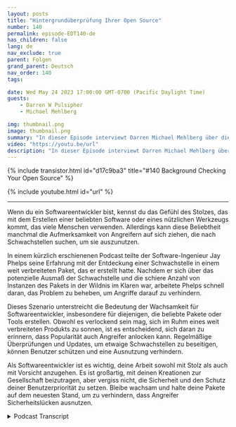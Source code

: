 ```yaml
---
layout: posts
title: "Hintergrundüberprüfung Ihrer Open Source"
number: 140
permalink: episode-EDT140-de
has_children: false
lang: de
nav_exclude: true
parent: Folgen
grand_parent: Deutsch
nav_order: 140
tags:

date: Wed May 24 2023 17:00:00 GMT-0700 (Pacific Daylight Time)
guests:
    - Darren W Pulsipher
    - Michael Mehlberg

img: thumbnail.png
image: thumbnail.png
summary: "In dieser Episode interviewt Darren Michael Mehlberg über die Steigerung des Vertrauens in Open Source durch Hintergrundüberprüfungen der Open-Source-Communitys."
video: "https://youtu.be/url"
description: "In dieser Episode interviewt Darren Michael Mehlberg über die Steigerung des Vertrauens in Open Source durch Hintergrundüberprüfungen der Open-Source-Communitys."
---
```


<div>
{% include transistor.html id="d17c9ba3" title="#140 Background Checking Your Open Source" %}

{% include youtube.html id="url" %}
</div>

---

Wenn du ein Softwareentwickler bist, kennst du das Gefühl des Stolzes, das mit dem Erstellen einer beliebten Software oder eines nützlichen Werkzeugs kommt, das viele Menschen verwenden. Allerdings kann diese Beliebtheit manchmal die Aufmerksamkeit von Angreifern auf sich ziehen, die nach Schwachstellen suchen, um sie auszunutzen.

In einem kürzlich erschienenen Podcast teilte der Software-Ingenieur Jay Phelps seine Erfahrung mit der Entdeckung einer Schwachstelle in einem weit verbreiteten Paket, das er erstellt hatte. Nachdem er sich über das potenzielle Ausmaß der Schwachstelle und die schiere Anzahl von Instanzen des Pakets in der Wildnis im Klaren war, arbeitete Phelps schnell daran, das Problem zu beheben, um Angriffe darauf zu verhindern.

Dieses Szenario unterstreicht die Bedeutung der Wachsamkeit für Softwareentwickler, insbesondere für diejenigen, die beliebte Pakete oder Tools erstellen. Obwohl es verlockend sein mag, sich im Ruhm eines weit verbreiteten Produkts zu sonnen, ist es entscheidend, sich daran zu erinnern, dass Popularität auch Angreifer anlocken kann. Regelmäßige Überprüfungen und Updates, um etwaige Schwachstellen zu beseitigen, können Benutzer schützen und eine Ausnutzung verhindern.

Als Softwareentwickler ist es wichtig, deine Arbeit sowohl mit Stolz als auch mit Vorsicht anzugehen. Es ist großartig, mit deinen Kreationen zur Gesellschaft beizutragen, aber vergiss nicht, die Sicherheit und den Schutz deiner Benutzerpriorität zu setzen. Bleibe wachsam und halte deine Pakete auf dem neuesten Stand, um zu verhindern, dass Angreifer Sicherheitslücken ausnutzen.



<details>
<summary> Podcast Transcript </summary>

<p></p>

</details>
